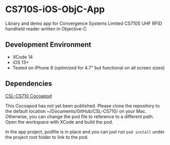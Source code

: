 # CS710S-iOS-ObjC-App

Library and demo app for Convergence Systems Limited CS710S UHF RFID handheld reader written in Objective-C

## Development Environment
- XCode 14
- iOS 13+
- Tested on iPhone 8 (optimized for 4.7" but functional on all screen sizes) 

## Dependencies

[CSL-CS710 Cocoapod](https://github.com/cslrfid/CSL-CS710)

This Cocoapod has not yet been published.  Please clone the repository to the default location ~/Documents/GitHub/CSL-CS710/ on your Mac.  Otherwise, you can change the pod file to reference to a different path.  Open the workspace with XCode and build the pod.

In the app project, podfile is in place and you can just run `pod install` under the project root folder to link to the pod.



